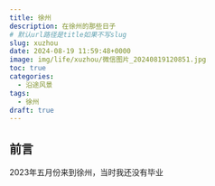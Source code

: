 ```yaml
---
title: 徐州
description: 在徐州的那些日子
# 默认url路径是title如果不写slug
slug: xuzhou
date: 2024-08-19 11:59:48+0000
image: img/life/xuzhou/微信图片_20240819120851.jpg
toc: true
categories:
  - 沿途风景
tags:
  - 徐州
draft: true
---
```


## 前言
2023年五月份来到徐州，当时我还没有毕业